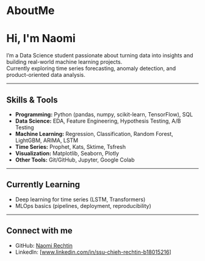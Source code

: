 # AboutMe

# Hi, I'm Naomi  

I’m a Data Science student passionate about turning data into insights and building real-world machine learning projects.  
Currently exploring time series forecasting, anomaly detection, and product-oriented data analysis.  

---

## Skills & Tools
- **Programming:** Python (pandas, numpy, scikit-learn, TensorFlow), SQL  
- **Data Science:** EDA, Feature Engineering, Hypothesis Testing, A/B Testing  
- **Machine Learning:** Regression, Classification, Random Forest, LightGBM, ARIMA, LSTM  
- **Time Series:** Prophet, Kats, Sktime, Tsfresh  
- **Visualization:** Matplotlib, Seaborn, Plotly  
- **Other Tools:** Git/GitHub, Jupyter, Google Colab  

---

## Currently Learning
- Deep learning for time series (LSTM, Transformers)  
- MLOps basics (pipelines, deployment, reproducibility)  

---

## Connect with me
- GitHub: [Naomi Rechtin](https://github.com/Naomipan2)  
- LinkedIn: [www.linkedin.com/in/ssu-chieh-rechtin-b18015216]
